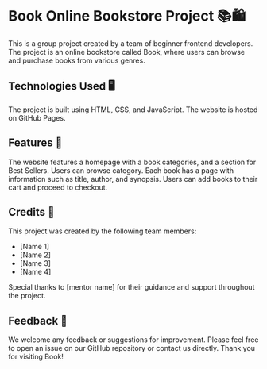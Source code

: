 # Book Online Bookstore Project 📚🛍

This is a group project created by a team of beginner frontend developers. The
project is an online bookstore called Book, where users can browse and purchase
books from various genres.

## Technologies Used 🖥

The project is built using HTML, CSS, and JavaScript. The website is hosted on
GitHub Pages.

## Features 🌟

The website features a homepage with a book categories, and a section for Best
Sellers. Users can browse category. Each book has a page with information such
as title, author, and synopsis. Users can add books to their cart and proceed to
checkout.

## Credits 👏

This project was created by the following team members:

- [Name 1]
- [Name 2]
- [Name 3]
- [Name 4]

Special thanks to [mentor name] for their guidance and support throughout the
project.

## Feedback 📝

We welcome any feedback or suggestions for improvement. Please feel free to open
an issue on our GitHub repository or contact us directly. Thank you for visiting
Book!
